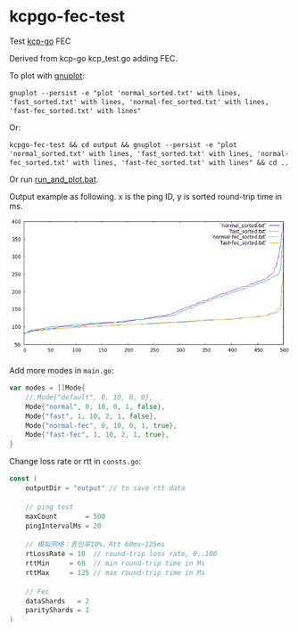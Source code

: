 # kcpgo-fec-test

Test [kcp-go](https://github.com/xtaci/kcp-go) FEC

Derived from kcp-go kcp_test.go adding FEC.

To plot with [gnuplot](http://www.gnuplot.info/):
```
gnuplot --persist -e "plot 'normal_sorted.txt' with lines, 'fast_sorted.txt' with lines, 'normal-fec_sorted.txt' with lines, 'fast-fec_sorted.txt' with lines"
```
Or:
```
kcpgo-fec-test && cd output && gnuplot --persist -e "plot 'normal_sorted.txt' with lines, 'fast_sorted.txt' with lines, 'normal-fec_sorted.txt' with lines, 'fast-fec_sorted.txt' with lines" && cd ..
```
Or run [run_and_plot.bat](run_and_plot.bat).

Output example as following. x is the ping ID, y is sorted round-trip time in ms.

![output.png](output.png)

Add more modes in `main.go`:
```go
var modes = []Mode{
	// Mode{"default", 0, 10, 0, 0},
	Mode{"normal", 0, 10, 0, 1, false},
	Mode{"fast", 1, 10, 2, 1, false},
	Mode{"normal-fec", 0, 10, 0, 1, true},
	Mode{"fast-fec", 1, 10, 2, 1, true},
}
```

Change loss rate or rtt in `consts.go`:
```go
const (
	outputDir = "output" // to save rtt data

	// ping test
	maxCount       = 500
	pingIntervalMs = 20

	// 模拟网络：丢包率10%，Rtt 60ms~125ms
	rtLossRate = 10  // round-trip loss rate, 0..100
	rttMin     = 60  // min round-trip time in Ms
	rttMax     = 125 // max round-trip time in Ms

	// Fec
	dataShards   = 2
	parityShards = 1
)
```